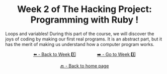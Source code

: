 <h1 align="center">Week 2 of The Hacking Project: Programming with Ruby !</h1>

Loops and variables! During this part of the course, we will discover the joys of coding by making our first real programs. It is an abstract part, but it has the merit of making us understand how a computer program works.

<div align="center">
  
  [⬅️ - Back to Week 1️⃣](https://github.com/BenjaminCharmes/THP_Introduction/tree/main/Week_1)
  &nbsp;&nbsp;&nbsp;&nbsp;&nbsp;&nbsp;&nbsp;&nbsp;&nbsp;&nbsp;&nbsp;&nbsp;&nbsp;&nbsp;&nbsp;
  [➡️ - Go to Week 3️⃣](https://github.com/BenjaminCharmes/THP_Introduction/tree/main/Week_3)

</div>

<div align="center">

  [🔙 - Back to home page](https://github.com/BenjaminCharmes/THP_Introduction)

</div>

